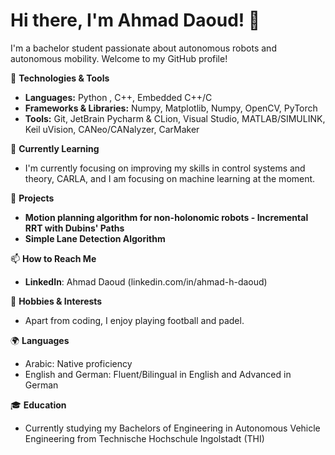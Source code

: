 # Hi there, I'm Ahmad Daoud! 👋

I'm a bachelor student passionate about autonomous robots and autonomous mobility. Welcome to my GitHub profile!

🔧 **Technologies & Tools**
- **Languages:** Python , C++, Embedded C++/C
- **Frameworks & Libraries:** Numpy, Matplotlib, Numpy, OpenCV, PyTorch
- **Tools:** Git, JetBrain Pycharm & CLion, Visual Studio, MATLAB/SIMULINK, Keil uVision, CANeo/CANalyzer, CarMaker

🌱 **Currently Learning**
- I'm currently focusing on improving my skills in control systems and theory, CARLA, and I am focusing on machine learning at the moment.

🚀 **Projects**
- **Motion planning algorithm for non-holonomic robots - Incremental RRT with Dubins' Paths** 
- **Simple Lane Detection Algorithm**

📫 **How to Reach Me**
- **LinkedIn**: Ahmad Daoud (linkedin.com/in/ahmad-h-daoud)

🎨 **Hobbies & Interests**
- Apart from coding, I enjoy playing football and padel.

🌍 **Languages**
- Arabic: Native proficiency
- English and German: Fluent/Bilingual in English and Advanced in German

🎓 **Education**
- Currently studying my Bachelors of Engineering in Autonomous Vehicle Engineering from Technische Hochschule Ingolstadt (THI)
